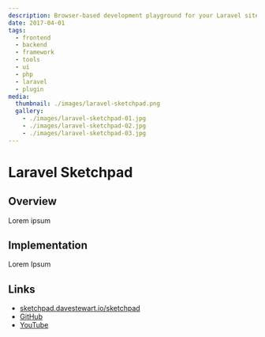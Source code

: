 ```yaml
---
description: Browser-based development playground for your Laravel site
date: 2017-04-01
tags:
  - frontend
  - backend
  - framework
  - tools
  - ui
  - php
  - laravel
  - plugin
media:
  thumbnail: ./images/laravel-sketchpad.png
  gallery:
    - ./images/laravel-sketchpad-01.jpg
    - ./images/laravel-sketchpad-02.jpg
    - ./images/laravel-sketchpad-03.jpg
---
```


# Laravel Sketchpad

## Overview

Lorem ipsum

## Implementation

Lorem Ipsum

## Links

- [sketchpad.davestewart.io/sketchpad](http://sketchpad.davestewart.io/sketchpad)
- [GitHub](https://github.com/davestewart/laravel-sketchpad)
- [YouTube](https://youtube.com/watch?v=dQ-OL8d5uak)

